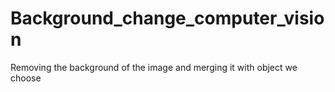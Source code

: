 # Background_change_computer_vision
Removing the background of the image and merging it with object we choose
